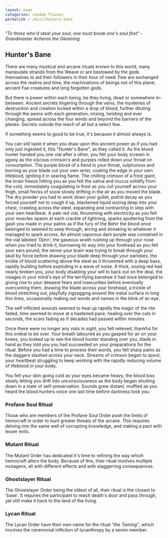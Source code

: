 ```yaml
---
layout: page
categories: random flavour
permalink : /misc/hunters-bane
---
```


*"To those who'd steal your soul, one must break one's soul first" - Grandmaster Acheros the Gleaming*
## Hunter's Bane

There are many mystical and arcane rituals known to this world, many manipulate strands from the Weave or are bestowed by the gods themselves to aid their followers in their hour of need. Few are exchanged across the realms and time, the machinations of beings not of this plane; ancient Fae creatures and long forgotten gods.

But there is power within each being, be they living, dead or somewhere in-between. Ancient secrets lingering through the veins, the mysteries of destruction and creation locked within a drop of blood, further diluting through the aeons with each generation, mixing, twisting and ever changing, spread across the four winds and beyond the barriers of the planes. Secrets outside the reach of all but a select few.

If something seems to good to be true, it's because it almost always is.

You can still taste it when you draw upon this ancient power as if you had only just ingested it, this "Hunter's Bane", as they called it. As the blood hunter handed you one vial after a other, you felt your body scream in agony as the viscous crimson's and purples rolled down your throat on consumption. The purple blood of a fiend in your throat, sulphurous and burning as your blade cut your own wrist, coating the edge in your own lifeblood, igniting it in searing flame. The chilling crimson of a frost giant, the brain freeze hitting you as you felt the saliva and mucus solidify from the cold, immediately coagulating in frost as you cut yourself across your thigh, small flecks of snow slowly drifting in the air as you moved the blade. The dry powder you had to work down your gullet, putrid decay as you forced yourself not to cough it up, blackened liquid oozing deep into your chest, crawling across the steel, expanding and contracting in step with your own heartbeat. A pale red vial, thrumming with electricity as you felt your muscles spasm at each crackle of lightning, sparks sputtering from the gash you made in your palms as if the fury of the Behir the blood once belonged to seemed to seep through, arcing and streaking to whatever it managed to spark across. An almost vaporous dark purple was contained in the vial labeled 'Djinn', the gaseous wrath rushing up through your nose when you tried to drink it, burrowing its way into your forehead as you felt your ears pound, the sense your brain was trying to break through your skull by force before drawing your blade deep through your earlobes, the trickle of blood scattering above the steel as it thrummed with a deep bass, rapidly building before exploding in a wave of noise. A thick, oozing red had nearly broken you, your body disabling your will to back out on the deal, the visages in your mind's eye of the terrifying banshee it had once belonged to giving rise to your deepest fears and insecurities before eventually overcoming them, drawing the blade across your forehead, a trickle of blood stretching out, playfully zigzagging around the metal surface in long thin lines, occasionally making out words and names in the blink of an eye.

The self inflicted wounds seemed to heal up rapidly the magic of the rite faded, time seemed to move at a hastened pace, healing over the cuts in seconds, the scars fading as if decades had passed within minutes.

Once there were no longer any vials in sight, you felt relieved, thankful for this ordeal to be over. Your breath laboured as you gasped for air on your knees, you looked up to see the blood hunter standing over you, blade in hand as they told you you had succeeded on your preparations for the ritual. Before you had a time to process their words, you felt sharp pains as the daggers slashed across your neck. Streams of crimson began to spout, your heartbeat struggling to keep working with the rapidly reducing volume of lifeblood in your body.

You felt your skin going cold as your eyes became heavy, the blood loss slowly letting you drift into unconsciousness as the body began shutting down in a state of self-preservation. Sounds grew distant, muffled as you heard the blood hunters voice one last time before darkness took you.

### Profane Soul Ritual

Those who are members of the Profane Soul Order push the limits of hemocraft in order to hunt greater threats of the arcane. This requires delving into the same well of corrupting knowledge, and making a pact with lesser evils.

### Mutant Ritual

The Mutant Order has dedicated it's time to refining the way which hemocraft alters the body. Because of this, their ritual involves multiple mutagens, all with different effects and with staggerring consequences.

### Ghostslayer Ritual

The Ghostslayer Order being the oldest of all, their ritual is the closest to 'base'. It requires the participant to reach death's door and pass through, yet still make it back to the land of the living.

### Lycan Ritual

The Lycan Order have their own name for the ritual *"the Taming"*, which involves the ceremonial infliction of lycanthropy by a senior member. 